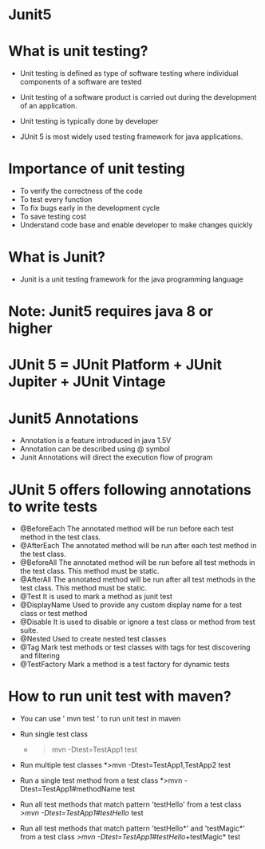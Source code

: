 # Junit5
# What is unit testing?
* Unit testing is defined as type of software testing where individual components of a software are tested
* Unit testing of a software product is carried out during the development of an application.
* Unit testing is typically done by developer

* JUnit 5 is most widely used testing framework for java applications.

# Importance of unit testing

* To verify the correctness of the code
* To test every function
* To fix bugs early in the development cycle
* To save testing cost
* Understand code base and enable developer to make changes quickly

# What is Junit?
* Junit is a unit testing framework for the java programming language

# Note: Junit5 requires java 8 or higher

# JUnit 5 = JUnit Platform + JUnit Jupiter + JUnit Vintage

# Junit5 Annotations

* Annotation is a feature introduced in java 1.5V
* Annotation can be described using @ symbol
* Junit Annotations will direct the execution flow of program

# JUnit 5 offers following annotations to write tests

* @BeforeEach	The annotated method will be run before each test method in the test class.
* @AfterEach	The annotated method will be run after each test method in the test class.
* @BeforeAll	The annotated method will be run before all test methods in the test class. This method must be static.
* @AfterAll	The annotated method will be run after all test methods in the test class. This method must be static.
* @Test	It is used to mark a method as junit test
* @DisplayName	Used to provide any custom display name for a test class or test method
* @Disable	It is used to disable or ignore a test class or method from test suite.
* @Nested	Used to create nested test classes
* @Tag	Mark test methods or test classes with tags for test discovering and filtering
* @TestFactory	Mark a method is a test factory for dynamic tests

# How to run unit test with maven?
* You can use ' mvn test ' to run unit test in maven

* Run single test class
    * > mvn -Dtest=TestApp1 test

* Run multiple test classes
    *>mvn -Dtest=TestApp1,TestApp2 test

* Run a single test method from a test class
    *>mvn -Dtest=TestApp1#methodName test

* Run all test methods that match pattern 'testHello' from a test class
    *>mvn -Dtest=TestApp1#testHello* test

* Run all test methods that match pattern 'testHello*' and 'testMagic*' from a test class
    *>mvn -Dtest=TestApp1#testHello*+testMagic* test















